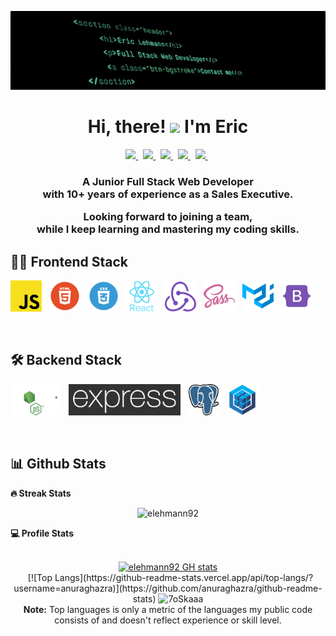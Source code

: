 ![banner](./BANNER.jpeg)

<h1 align="center">Hi, there! <img src="https://media.giphy.com/media/hvRJCLFzcasrR4ia7z/giphy.gif" width="25px">  I'm Eric</h1>

<p align="center">
  <a href="https://www.linkedin.com/in/eric-lehmann-g/?locale=en_US">
   <img src="https://img.icons8.com/color/48/000000/linkedin.png" width="3.5%"/>
    </a><span>&nbsp;</span>
  <a href="https://twitter.com/equitooo">
    <img src="https://img.icons8.com/color/48/000000/twitter.png" width="3.5%"/>
  </a><span>&nbsp;</span>
  <a href="https://www.instagram.com/elehmann92">
    <img src="https://img.icons8.com/fluent/48/000000/instagram-new.png" width="3.5%"/>
  </a><span>&nbsp;</span>
  <a href="mailto:e.lehmanng@gmail.com">
    <img src="https://img.icons8.com/fluent/48/000000/gmail.png" width="3.5%"/>
  </a><span>&nbsp;</span>
  <a href="https://github.com/elehmann92">
    <img src="https://img.icons8.com/fluent/48/000000/github.png" width="3.5%"/>
  </a><span>&nbsp;</span>
</p>
<h3 align="center"> A Junior Full Stack Web Developer <br> with 10+ years of experience as a Sales Executive. 

Looking forward to joining a team, <br> while I keep learning and mastering my coding skills.
</h3>

## 👨‍💻 Frontend Stack
<p>
    <img src="./tech_logos/javascript.png" width="50px"/>
    <span>&nbsp;</span>
    <img src="./tech_logos/html logo.webp" width="50px"/>
    <span>&nbsp;</span>
    <img src="./tech_logos/css logo.webp" width="50px"/>
    <span>&nbsp;</span>
    <img src="./tech_logos/react.webp" width="50px"/>
    <span>&nbsp;</span>
    <img src="./tech_logos/redux.png" width="50px"/>
    <span>&nbsp;</span>
    <img src="./tech_logos/sass.webp" width="50px"/>
    <span>&nbsp;</span>
    <img src="./tech_logos/material-ui.svg" width="50px"/>
    <span>&nbsp;</span>
    <img src="./tech_logos/bootstrap-256.png" width="50px"/>
</p>
<br>

## 🛠️ Backend Stack
<p>
    <img src="./tech_logos/node white.svg" height="50px"/>
    <span>&nbsp;</span>
    <img src="./tech_logos/express.png" height="50px"/>
    <span>&nbsp;</span>
    <img src="./tech_logos/postgre.webp" width="50px"/>
    <span>&nbsp;</span>
    <img src="./tech_logos/sequelize iso.webp" width="50px"/>
    <span>&nbsp;</span>
</p>
<br>



## 📊 Github Stats

<summary><b>🔥 Streak Stats</b></summary>
<p align="center"><img src="https://github-readme-streak-stats.herokuapp.com/?user=elehmann92&theme=algolia" alt="elehmann92" /></p>


  <summary><b>💻 Profile Stats</b></summary>
  <br/>
  <p align="center">
    <a href="https://github.com/anuraghazra/github-readme-stats"><img alt="elehmann92 GH stats" src="https://github-readme-stats.vercel.app/api?username=elehmann92&show_icons=true&theme=dark" height="192px"/></a>
<br/>
  &nbsp;
	[![Top Langs](https://github-readme-stats.vercel.app/api/top-langs/?username=anuraghazra)](https://github.com/anuraghazra/github-readme-stats)
	  <img src="https://github-readme-stats.vercel.app/api/top-langs?username=elehmann92&langs_count=10&show_icons=true&locale=en&layout=compact&theme=algolia" alt="7oSkaaa" height="192px"/>
  <br/>
  <b>Note:</b> Top languages is only a metric of the languages my public code consists of and doesn't reflect experience or skill level.
  </p>


<!--
**elehmann92/elehmann92** is a ✨ _special_ ✨ repository because its `README.md` (this file) appears on your GitHub profile.

Here are some ideas to get you started:

- 🔭 I’m currently working on ...
- 🌱 I’m currently learning ...
- 👯 I’m looking to collaborate on ...
- 🤔 I’m looking for help with ...
- 💬 Ask me about ...
- 📫 How to reach me: ...
- 😄 Pronouns: ...
- ⚡ Fun fact: ...
-->
